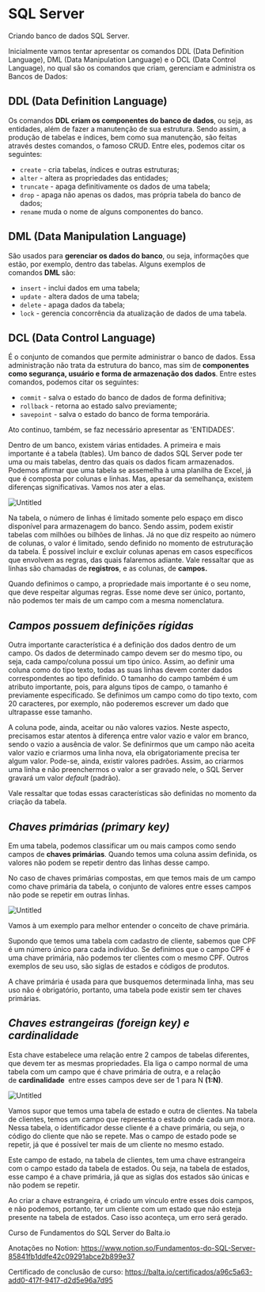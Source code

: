 # SQL Server
Criando banco de dados SQL Server.

Inicialmente vamos tentar apresentar os comandos DDL (Data Definition Language), DML (Data Manipulation Language) e o DCL (Data Control Language), no qual são os comandos que criam, gerenciam e administra os Bancos de Dados:

## **DDL (Data Definition Language)**

Os comandos **DDL** **criam os componentes do banco de dados**, ou seja, as entidades, além de fazer a manutenção de sua estrutura. Sendo assim, a produção de tabelas e índices, bem como sua manutenção, são feitas através destes comandos, o famoso CRUD. Entre eles, podemos citar os seguintes:

- `create` - cria tabelas, índices e outras estruturas;
- `alter` - altera as propriedades das entidades;
- `truncate` - apaga definitivamente os dados de uma tabela;
- `drop` - apaga não apenas os dados, mas própria tabela do banco de dados;
- `rename` muda o nome de alguns componentes do banco.

## **DML (Data Manipulation Language)**

São usados para **gerenciar os dados do banco**, ou seja, informações que estão, por exemplo, dentro das tabelas. Alguns exemplos de comandos **DML** são:

- `insert` - inclui dados em uma tabela;
- `update` - altera dados de uma tabela;
- `delete` - apaga dados da tabela;
- `lock` - gerencia concorrência da atualização de dados de uma tabela.

## **DCL (Data Control Language)**

É o conjunto de comandos que permite administrar o banco de dados. Essa administração não trata da estrutura do banco, mas sim de **componentes como segurança, usuário e forma de armazenação dos dados**. Entre estes comandos, podemos citar os seguintes:

- `commit` - salva o estado do banco de dados de forma definitiva;
- `rollback` - retorna ao estado salvo previamente;
- `savepoint` - salva o estado do banco de forma temporária.

Ato continuo, também, se faz necessário apresentar as 'ENTIDADES'.

Dentro de um banco, existem várias entidades. A primeira e mais importante é a tabela (tables). Um banco de dados SQL Server pode ter uma ou mais tabelas, dentro das quais os dados ficam armazenados. Podemos afirmar que uma tabela se assemelha à uma planilha de Excel, já que é composta por colunas e linhas. Mas, apesar da semelhança, existem diferenças significativas. Vamos nos ater a elas.

![Untitled](https://s3-us-west-2.amazonaws.com/secure.notion-static.com/8467d4a1-f7eb-4f8c-81c2-9c4e7d85364d/Untitled.png)

Na tabela, o número de linhas é limitado somente pelo espaço em disco disponível para armazenagem do banco. Sendo assim, podem existir tabelas com milhões ou bilhões de linhas. Já no que diz respeito ao número de colunas, o valor é limitado, sendo definido no momento de estruturação da tabela. É possível incluir e excluir colunas apenas em casos específicos que envolvem as regras, das quais falaremos adiante. Vale ressaltar que as linhas são chamadas de **registros**, e as colunas, de **campos.**

Quando definimos o campo, a propriedade mais importante é o seu nome, que deve respeitar algumas regras. Esse nome deve ser único, portanto, não podemos ter mais de um campo com a mesma nomenclatura.

## ***Campos possuem definições rígidas***

Outra importante característica é a definição dos dados dentro de um campo. Os dados de determinado campo devem ser do mesmo tipo, ou seja, cada campo/coluna possui um tipo único. Assim, ao definir uma coluna como do tipo texto, todas as suas linhas devem conter dados correspondentes ao tipo definido. O tamanho do campo também é um atributo importante, pois, para alguns tipos de campo, o tamanho é previamente especificado. Se definimos um campo como do tipo texto, com 20 caracteres, por exemplo, não poderemos escrever um dado que ultrapasse esse tamanho.

A coluna pode, ainda, aceitar ou não valores vazios. Neste aspecto, precisamos estar atentos à diferença entre valor vazio e valor em branco, sendo o vazio a ausência de valor. Se definirmos que um campo não aceita valor vazio e criarmos uma linha nova, ela obrigatoriamente precisa ter algum valor. Pode-se, ainda, existir valores padrões. Assim, ao criarmos uma linha e não preenchermos o valor a ser gravado nele, o SQL Server gravará um valor *default* (padrão).

Vale ressaltar que todas essas características são definidas no momento da criação da tabela.

## ***Chaves primárias (primary key)***

Em uma tabela, podemos classificar um ou mais campos como sendo campos de **chaves primárias**. Quando temos uma coluna assim definida, os valores não podem se repetir dentro das linhas desse campo.

No caso de chaves primárias compostas, em que temos mais de um campo como chave primária da tabela, o conjunto de valores entre esses campos não pode se repetir em outras linhas.

![Untitled](https://s3-us-west-2.amazonaws.com/secure.notion-static.com/26841b51-318f-425e-8f14-204126760830/Untitled.png)

Vamos à um exemplo para melhor entender o conceito de chave primária.

Supondo que temos uma tabela com cadastro de cliente, sabemos que CPF é um número único para cada indivíduo. Se definimos que o campo CPF é uma chave primária, não podemos ter clientes com o mesmo CPF. Outros exemplos de seu uso, são siglas de estados e códigos de produtos.

A chave primária é usada para que busquemos determinada linha, mas seu uso não é obrigatório, portanto, uma tabela pode existir sem ter chaves primárias.

## *****Chaves estrangeiras (foreign key) e cardinalidade*****

Esta chave estabelece uma relação entre 2 campos de tabelas diferentes, que devem ter as mesmas propriedades. Ela liga o campo normal de uma tabela com um campo que é chave primária de outra, e a relação de **cardinalidade**  entre esses campos deve ser de 1 para N **(1:N)**.

![Untitled](https://s3-us-west-2.amazonaws.com/secure.notion-static.com/c7c877cf-af2f-40c6-9844-eb1b787ec983/Untitled.png)

Vamos supor que temos uma tabela de estado e outra de clientes. Na tabela de clientes, temos um campo que representa o estado onde cada um mora. Nessa tabela, o identificador desse cliente é a chave primária, ou seja, o código do cliente que não se repete. Mas o campo de estado pode se repetir, já que é possível ter mais de um cliente no mesmo estado.

Este campo de estado, na tabela de clientes, tem uma chave estrangeira com o campo estado da tabela de estados. Ou seja, na tabela de estados, esse campo é a chave primária, já que as siglas dos estados são únicas e não podem se repetir.

Ao criar a chave estrangeira, é criado um vínculo entre esses dois campos, e não podemos, portanto, ter um cliente com um estado que não esteja presente na tabela de estados. Caso isso aconteça, um erro será gerado.

Curso de Fundamentos do SQL Server do Balta.io

Anotações no Notion: https://www.notion.so/Fundamentos-do-SQL-Server-85841fb1ddfe42c09291abce2b899e37

Certificado de conclusão de curso: https://balta.io/certificados/a96c5a63-add0-417f-9417-d2d5e96a7d95
